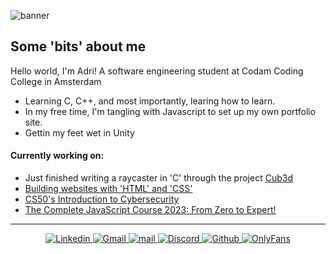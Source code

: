![banner](https://i.imgur.com/yQdXzmb.jpeg)

 ## Some 'bits' about me
 
 Hello world, I'm Adri! A software engineering student at Codam Coding College in Amsterdam  
 
  - Learning C, C++, and most importantly, learing how to learn.
  - In my free time, I'm tangling with Javascript to set up my own portfolio site.
  - Gettin my feet wet in Unity

#### Currently working on:
- Just finished writing a raycaster in 'C' through the project [Cub3d](https://github.com/arommers/cub3d)
- [Building websites with 'HTML' and 'CSS'](https://www.udemy.com/course/design-and-develop-a-killer-website-with-html5-and-css3/)
- [CS50's Introduction to Cybersecurity](https://cs50.harvard.edu/cybersecurity/2023/)
- [The Complete JavaScript Course 2023: From Zero to Expert!](https://www.udemy.com/course/the-complete-javascript-course/)

---

<div align="center">
  <a href="https://www.linkedin.com/in/adrirommers71475110b">
    <img src="https://img.shields.io/badge/Linkedin-FF69B4?logo=Linkedin&logoColor=Linkedin" alt="Linkedin">
  </a>
  <a href="mailto:a3.p.rommers@gmail.com">
    <img src="https://img.shields.io/badge/Gmail-FF69B4?logo=Gmail&logoColor=white" alt="Gmail">
  </a>
  <a href="mailto:arommers@student.codam.nl">
    <img src="https://img.shields.io/badge/mail-FF69B4?logo=42&logoColor=white" alt="mail">
  </a>
  <a href="https://discord.gg/Vxz9z98V">
    <img src="https://img.shields.io/badge/Discord-FF69B4?logo=Discord&logoColor=white" alt="Discord">
  </a>
  <a href="https://github.com/arommers">
    <img src="https://img.shields.io/badge/Github-FF69B4?logo=Github" alt="Github">
  </a>
  <a href="https://i.imgur.com/D5AhCea.gif" target="_blank">
    <img src="https://img.shields.io/badge/OnlyFans-FF69B4?logo=Onlyfans&logoColor=white" alt="OnlyFans">
  </a>
</div>

<!--
**arommers/arommers** is a ✨ _special_ ✨ repository because its `README.md` (this file) appears on your GitHub profile.

Here are some ideas to get you started:

- 🔭 I’m currently working on ...
## 🌱 I’m currently learning C
- 👯 I’m looking to collaborate on ...
- 🤔 I’m looking for help with ...
- 💬 Ask me about ...
- 📫 How to reach me: ...
- 😄 Pronouns: ...
- ⚡ Fun fact: ...
-->
